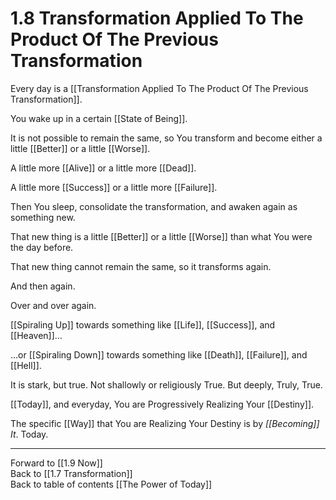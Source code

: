 # 1.8 Transformation Applied To The Product Of The Previous Transformation

Every day is a [[Transformation Applied To The Product Of The Previous Transformation]]. 

You wake up in a certain [[State of Being]].  

It is not possible to remain the same, so You transform and become either a little [[Better]] or a little [[Worse]].  

A little more [[Alive]] or a little more [[Dead]].  

A little more [[Success]] or a little more [[Failure]].  

Then You sleep, consolidate the transformation, and awaken again as something new.  

That new thing is a little [[Better]] or a little [[Worse]] than what You were the day before.  

That new thing cannot remain the same, so it transforms again. 

And then again.  

Over and over again.  

[[Spiraling Up]] towards something like [[Life]], [[Success]], and [[Heaven]]…  

…or [[Spiraling Down]] towards something like [[Death]], [[Failure]], and [[Hell]].  

It is stark, but true. Not shallowly or religiously True. But deeply, Truly, True. 

[[Today]], and everyday, You are Progressively Realizing Your [[Destiny]].  

The specific [[Way]] that You are Realizing Your Destiny is by *[[Becoming]] It*. Today.   

___

Forward to [[1.9 Now]]  
Back to [[1.7 Transformation]]  
Back to table of contents [[The Power of Today]]  

